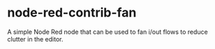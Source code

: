# node-red-contrib-fan
A simple Node Red node that can be used to fan i/out flows to reduce clutter in the editor. 
